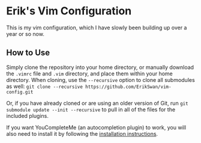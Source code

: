 # Erik's Vim Configuration

This is my vim configuration, which I have slowly been building up over a year or so now.

## How to Use
Simply clone the repository into your home directory, or manually download the `.vimrc` file and `.vim` directory, and place them within your home directory. When cloning, use the `--recursive` option to clone all submodules as well:
`git clone --recursive https://github.com/ErikSwan/vim-config.git`

Or, if you have already cloned or are using an older version of Git, run `git submodule update --init --recursive` to pull in all of the files for the included plugins.

If you want YouCompleteMe (an autocompletion plugin) to work, you will also need to install it by following the [installation instructions](https://github.com/Valloric/YouCompleteMe#installation).

